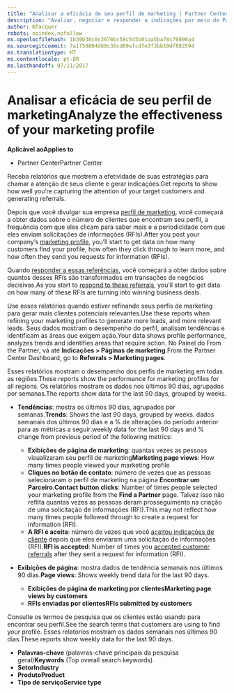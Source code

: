 ```yaml
---
title: "Analisar a eficácia de seu perfil de marketing | Partner Center"
description: "Avaliar, negociar e responder a indicações por meio do Partner Center."
author: KPacquer
robots: noindex,nofollow
ms.openlocfilehash: 1b39b36c0c2676bc58c545b01aa5ba78c70890a4
ms.sourcegitcommit: 7a1f50804d68c36cd69afcd7e3f3bb19df882594
ms.translationtype: HT
ms.contentlocale: pt-BR
ms.lasthandoff: 07/11/2017
---
```

# <a name="analyze-the-effectiveness-of-your-marketing-profile"></a><span data-ttu-id="bf724-103">Analisar a eficácia de seu perfil de marketing</span><span class="sxs-lookup"><span data-stu-id="bf724-103">Analyze the effectiveness of your marketing profile</span></span>
<!-- 
https://go.microsoft.com/fwlink/?linkid=849120
-->

**<span data-ttu-id="bf724-104">Aplicável ao</span><span class="sxs-lookup"><span data-stu-id="bf724-104">Applies to</span></span>**

-  <span data-ttu-id="bf724-105">Partner Center</span><span class="sxs-lookup"><span data-stu-id="bf724-105">Partner Center</span></span>

<span data-ttu-id="bf724-106">Receba relatórios que mostrem a efetividade de suas estratégias para chamar a atenção de seus cliente e gerar indicações.</span><span class="sxs-lookup"><span data-stu-id="bf724-106">Get reports to show how well you’re capturing the attention of your target customers and generating referrals.</span></span>

<span data-ttu-id="bf724-107">Depois que você divulgar sua empresa [perfil de marketing](create-a-marketing-profile.md), você começará a obter dados sobre o número de clientes que encontram seu perfil, a frequência com que eles clicam para saber mais e a periodicidade com que eles enviam solicitações de informações (RFIs).</span><span class="sxs-lookup"><span data-stu-id="bf724-107">After you post your company’s [marketing profile](create-a-marketing-profile.md), you’ll start to get data on how many customers find your profile, how often they click through to learn more, and how often they send you requests for information (RFIs).</span></span> 

<span data-ttu-id="bf724-108">Quando [responder a essas referências](responding-to-referrals.md), você começará a obter dados sobre quantos desses RFIs são transformados em transações de negócios decisivas.</span><span class="sxs-lookup"><span data-stu-id="bf724-108">As you start to [respond to these referrals](responding-to-referrals.md), you’ll start to get data on how many of these RFIs are turning into winning business deals.</span></span>

<span data-ttu-id="bf724-109">Use esses relatórios quando estiver refinando seus perfis de marketing para gerar mais clientes potenciais relevantes.</span><span class="sxs-lookup"><span data-stu-id="bf724-109">Use these reports when refining your marketing profiles to generate more leads, and more relevant leads.</span></span> <span data-ttu-id="bf724-110">Seus dados mostram o desempenho do perfil, analisam tendências e identificam as áreas que exigem ação.</span><span class="sxs-lookup"><span data-stu-id="bf724-110">Your data shows profile performance, analyzes trends and identifies areas that require action.</span></span> <span data-ttu-id="bf724-111">No Painel do From the Partner, vá até **Indicações > Páginas de marketing**.</span><span class="sxs-lookup"><span data-stu-id="bf724-111">From the Partner Center Dashboard, go to **Referrals > Marketing pages**.</span></span>

<span data-ttu-id="bf724-112">Esses relatórios mostram o desempenho dos perfis de marketing em todas as regiões.</span><span class="sxs-lookup"><span data-stu-id="bf724-112">These reports show the performance for marketing profiles for all regions.</span></span> <span data-ttu-id="bf724-113">Os relatórios mostram os dados nos últimos 90 dias, agrupados por semanas.</span><span class="sxs-lookup"><span data-stu-id="bf724-113">The reports show data for the last 90 days, grouped by weeks.</span></span>

*  <span data-ttu-id="bf724-114">**Tendências**: mostra os últimos 90 dias, agrupados por semanas.</span><span class="sxs-lookup"><span data-stu-id="bf724-114">**Trends**: Shows the last 90 days, grouped by weeks.</span></span> <span data-ttu-id="bf724-115">dados semanais dos últimos 90 dias e a % de alterações do período anterior para as métricas a seguir:</span><span class="sxs-lookup"><span data-stu-id="bf724-115">weekly data for the last 90 days and % change from previous period of the following metrics:</span></span>

   * <span data-ttu-id="bf724-116">**Exibições de página de marketing**: quantas vezes as pessoas visualizaram seu perfil de marketing</span><span class="sxs-lookup"><span data-stu-id="bf724-116">**Marketing page views**: How many times people viewed your marketing profile</span></span>
   * <span data-ttu-id="bf724-117">**Cliques no botão de contato**: número de vezes que as pessoas selecionaram o perfil de marketing na página **Encontrar um Parceiro**.</span><span class="sxs-lookup"><span data-stu-id="bf724-117">**Contact button clicks**: Number of times people selected your marketing profile from the **Find a Partner** page.</span></span> <span data-ttu-id="bf724-118">Talvez isso não reflita quantas vezes as pessoas deram prosseguimento na criação de uma solicitação de informações (RFI).</span><span class="sxs-lookup"><span data-stu-id="bf724-118">This may not reflect how many times people followed through to create a request for information (RFI).</span></span>
   * <span data-ttu-id="bf724-119">**A RFI é aceita**: número de vezes que você [aceitou indicações de cliente](responding-to-referrals.md) depois que eles enviaram uma solicitação de informações (RFI).</span><span class="sxs-lookup"><span data-stu-id="bf724-119">**RFI is accepted**: Number of times you [accepted customer referrals](responding-to-referrals.md) after they sent a request for information (RFI).</span></span>


*  <span data-ttu-id="bf724-120">**Exibições de página**: mostra dados de tendência semanais nos últimos 90 dias.</span><span class="sxs-lookup"><span data-stu-id="bf724-120">**Page views**: Shows weekly trend data for the last 90 days.</span></span>
   *  **<span data-ttu-id="bf724-121">Exibições de página de marketing por clientes</span><span class="sxs-lookup"><span data-stu-id="bf724-121">Marketing page views by customers</span></span>**
   *  **<span data-ttu-id="bf724-122">RFIs enviadas por clientes</span><span class="sxs-lookup"><span data-stu-id="bf724-122">RFIs submitted by customers</span></span>**

<span data-ttu-id="bf724-123">Consulte os termos de pesquisa que os clientes estão usando para encontrar seu perfil.</span><span class="sxs-lookup"><span data-stu-id="bf724-123">See the search terms that customers are using to find your profile.</span></span> <span data-ttu-id="bf724-124">Esses relatórios mostram os dados semanais nos últimos 90 dias.</span><span class="sxs-lookup"><span data-stu-id="bf724-124">These reports show weekly data for the last 90 days.</span></span>

*  <span data-ttu-id="bf724-125">**Palavras-chave** (palavras-chave principais da pesquisa geral)</span><span class="sxs-lookup"><span data-stu-id="bf724-125">**Keywords** (Top overall search keywords)</span></span> 
*  **<span data-ttu-id="bf724-126">Setor</span><span class="sxs-lookup"><span data-stu-id="bf724-126">Industry</span></span>**
*  **<span data-ttu-id="bf724-127">Produto</span><span class="sxs-lookup"><span data-stu-id="bf724-127">Product</span></span>**
*  **<span data-ttu-id="bf724-128">Tipo de serviço</span><span class="sxs-lookup"><span data-stu-id="bf724-128">Service type</span></span>**

